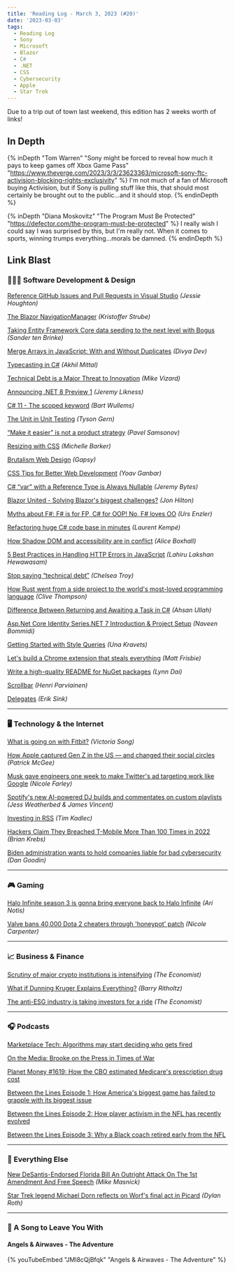 ```yaml
---
title: 'Reading Log - March 3, 2023 (#20)'
date: '2023-03-03'
tags:
  - Reading Log
  - Sony
  - Microsoft
  - Blazor
  - C#
  - .NET
  - CSS
  - Cybersecurity
  - Apple
  - Star Trek
---
```


Due to a trip out of town last weekend, this edition has 2 weeks worth of links!
<!-- excerpt -->

<h2 class="old">In Depth</h2>

{% inDepth "Tom Warren" "Sony might be forced to reveal how much it pays to keep games off Xbox Game Pass" "https://www.theverge.com/2023/3/3/23623363/microsoft-sony-ftc-activision-blocking-rights-exclusivity" %}
    I'm not much of a fan of Microsoft buying Activision, but if Sony is pulling stuff like this, that should most certainly be brought out to the public...and it should stop.
{% endinDepth %}

{% inDepth "Diana Moskovitz" "The Program Must Be Protected" "https://defector.com/the-program-must-be-protected" %}
    I really wish I could say I was surprised by this, but I'm really not. When it comes to sports, winning trumps everything...morals be damned.
{% endinDepth %}

<h2 class="old">Link Blast</h2>

### 👨🏼‍💻 Software Development & Design

[Reference GitHub Issues and Pull Requests in Visual Studio](https://devblogs.microsoft.com/visualstudio/reference-github-issues-and-pull-requests-in-visual-studio/) *(Jessie Houghton)*

[The Blazor NavigationManager](https://kristoffer-strube.dk/post/the-blazor-navigationmanager/) *(Kristoffer Strube)*

[Taking Entity Framework Core data seeding to the next level with Bogus](https://stenbrinke.nl/blog/taking-ef-core-data-seeding-to-the-next-level-with-bogus/) *(Sander ten Brinke)*

[Merge Arrays in JavaScript: With and Without Duplicates](https://code.tutsplus.com/articles/array-merge-in-javascript--cms-93870) *(Divya Dev)*

[Typecasting in C#](https://codeteddy.com/2023/02/14/typecasting-in-c/) *(Akhil Mittal)*

[Technical Debt is a Major Threat to Innovation](https://devops.com/technical-debt-is-a-major-threat-to-innovation/) *(Mike Vizard)*

[Announcing .NET 8 Preview 1](https://devblogs.microsoft.com/dotnet/announcing-dotnet-8-preview-1/) *(Jeremy Likness)*

[C# 11 - The scoped keyword](https://bartwullems.blogspot.com/2023/02/c-11the-scoped-keyword.html) *(Bart Wullems)*

[The Unit in Unit Testing](https://www.infoq.com/articles/unit-testing-approach/) *(Tyson Gern)*

[“Make it easier” is not a product strategy](https://uxdesign.cc/make-it-easier-is-not-a-product-strategy-5d0fdab1f76e) *(Pavel Samsonov)*

[Resizing with CSS](https://css-irl.info/resizing-with-css/) *(Michelle Barker)*

[Brutalism Web Design](https://gapsystudio.com/blog/brutalism-web-design/) *(Gapsy)*

[CSS Tips for Better Web Development](https://www.builder.io/blog/css-tips-for-better-web-development) *(Yoav Ganbar)*

[C# “var” with a Reference Type is Always Nullable](https://jeremybytes.blogspot.com/2023/02/c-var-with-reference-types-is-always.html) *(Jeremy Bytes)*

[Blazor United - Solving Blazor's biggest challenges?](https://jonhilton.net/blazor-united/) *(Jon Hilton)*

[Myths about F#: F# is for FP, C# for OOP! No, F# loves OO](https://www.planetgeek.ch/2023/02/22/myths-about-f-f-is-for-fp-c-for-oop/) *(Urs Enzler)*

[Refactoring huge C# code base in minutes](https://laurentkempe.com/2023/02/20/refactoring-huge-csharp-code-base-in-minutes/) *(Laurent Kempé)*

[How Shadow DOM and accessibility are in conflict](https://alice.pages.igalia.com/blog/how-shadow-dom-and-accessibility-are-in-conflict/) *(Alice Boxhall)*

[5 Best Practices in Handling HTTP Errors in JavaScript](https://www.syncfusion.com/blogs/post/handling-http-errors-javascript.aspx) *(Lahiru Lakshan Hewawasam)*

[Stop saying “technical debt”](https://stackoverflow.blog/2023/02/27/stop-saying-technical-debt/) *(Chelsea Troy)*

[How Rust went from a side project to the world's most-loved programming language](https://www.technologyreview.com/2023/02/14/1067869/rust-worlds-fastest-growing-programming-language/) *(Clive Thompson)*

[Difference Between Returning and Awaiting a Task in C#](https://code-maze.com/charp-difference-between-returning-and-awaiting-a-task/) *(Ahsan Ullah)*

[Asp.Net Core Identity Series.NET 7 Introduction & Project Setup](https://www.learmoreseekmore.com/2023/02/part-1-dotnet7-aspnetcore-identity-series-intro-and-project-setup.html) *(Naveen Bommidi)*

[Getting Started with Style Queries](https://developer.chrome.com/en/blog/style-queries/) *(Una Kravets)*

[Let's build a Chrome extension that steals everything](https://mattfrisbie.substack.com/p/spy-chrome-extension) *(Matt Frisbie)*

[Write a high-quality README for NuGet packages](https://devblogs.microsoft.com/nuget/write-a-high-quality-readme-for-nuget-packages/) *(Lynn Dai)*

[Scrollbar](https://scrollbar.app/) *(Henri Parviainen)*

[Delegates](https://ericsink.com/native_aot/delegate_i32.html) *(Erik Sink)*

---

### 🖥 Technology & the Internet

[What is going on with Fitbit?](https://www.theverge.com/2023/2/24/23612141/fitbit-google-server-outage-challenges-wearables) *(Victoria Song)*

[How Apple captured Gen Z in the US — and changed their social circles](https://www.ft.com/content/8a2e8442-449e-4dbd-bd6d-2656b4503526) *(Patrick McGee)*

[Musk gave engineers one week to make Twitter's ad targeting work like Google](https://searchengineland.com/musk-gave-engineers-one-week-to-make-twitters-ad-targeting-work-like-google-393457) *(Nicole Farley)*

[Spotify's new AI-powered DJ builds and commentates on custom playlists](https://www.theverge.com/2023/2/23/23610362/spotify-ai-dj-beta-announcement-custom-playlist-feature-personalized) *(Jess Weatherbed & James Vincent)*

[Investing in RSS](https://timkadlec.com/remembers/2023-02-23-investing-in-rss/) *(Tim Kadlec)*

[Hackers Claim They Breached T-Mobile More Than 100 Times in 2022](https://krebsonsecurity.com/2023/02/hackers-claim-they-breached-t-mobile-more-than-100-times-in-2022/) *(Brian Krebs)*

[Biden administration wants to hold companies liable for bad cybersecurity](https://arstechnica.com/information-technology/2023/03/biden-administration-wants-to-hold-companies-liable-for-bad-cybersecurity/) *(Dan Goodin)*

---

### 🎮 Gaming

[Halo Infinite season 3 is gonna bring everyone back to Halo Infinite](https://www.polygon.com/23613774/halo-infinite-season-three-trailer-bandit-rifle-community-playlist) *(Ari Notis)*

[Valve bans 40,000 Dota 2 cheaters through 'honeypot' patch](https://www.polygon.com/23610095/valve-dota-2-huge-ban-trap) *(Nicole Carpenter)*

---

### 📈 Business & Finance

[Scrutiny of major crypto institutions is intensifying](https://www.economist.com/finance-and-economics/2023/02/16/scrutiny-of-major-crypto-institutions-is-intensifying) *(The Economist)*

[What if Dunning Kruger Explains Everything?](https://ritholtz.com/2023/02/what-if-dunning-kruger-explains-everything/) *(Barry Ritholtz)*

[The anti-ESG industry is taking investors for a ride](https://www.economist.com/finance-and-economics/2023/03/02/the-anti-esg-industry-is-taking-investors-for-a-ride) *(The Economist)*

---

### 🎧 Podcasts

[Marketplace Tech: Algorithms may start deciding who gets fired](https://www.marketplace.org/shows/marketplace-tech/algorithms-may-start-deciding-who-gets-fired/)

[On the Media: Brooke on the Press in Times of War](https://www.wnycstudios.org/podcasts/otm/episodes/on-the-media-brooke-the-press-in-war)

[Planet Money #1619: How the CBO estimated Medicare's prescription drug cost](https://www.npr.org/2023/03/01/1160397633/congressional-budget-office-medicare-medicaid)

[Between the Lines Episode 1: How America's biggest game has failed to grapple with its biggest issue](https://theathletic.com/4170706/2023/02/14/nfl-black-players-coaches-race/)

[Between the Lines Episode 2: How player activism in the NFL has recently evolved](https://theathletic.com/4242176/2023/02/24/how-player-activism-in-the-nfl-has-recently-evolved/)

[Between the Lines Episode 3: Why a Black coach retired early from the NFL](https://theathletic.com/4268811/2023/03/03/clarence-shelmon-nfl-between-the-lines-podcast-episode-3/)

---

### 🎒 Everything Else

[New DeSantis-Endorsed Florida Bill An Outright Attack On The 1st Amendment And Free Speech](https://www.techdirt.com/2023/02/28/new-desantis-endorsed-florida-bill-an-outright-attack-on-the-1st-amendment-and-free-speech/) *(Mike Masnick)*

[Star Trek legend Michael Dorn reflects on Worf's final act in Picard](https://www.polygon.com/23620555/worf-star-trek-picard-season-3-michael-dorn-interview) *(Dylan Roth)*

---

### 🎵 A Song to Leave You With

#### Angels & Airwaves - The Adventure

{% youTubeEmbed "JMl8cQjBfqk" "Angels & Airwaves - The Adventure" %}